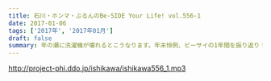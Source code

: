 ```yaml
---
title: 石川・ホンマ・ぶるんのBe-SIDE Your Life! vol.556-1
date: 2017-01-06
tags: ['2017年', '2017年01月']
draft: false
summary: 年の瀬に洗濯機が壊れるとこうなります。年末恒例、ビーサイの1年間を振り返り！その１SAITO
---
```


http://project-phi.ddo.jp/ishikawa/ishikawa556_1.mp3
